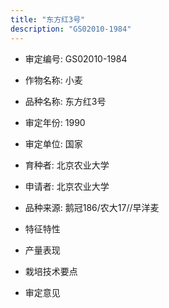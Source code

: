 ```yaml
---
title: "东方红3号"
description: "GS02010-1984"
---
```

* 审定编号:  GS02010-1984

*  作物名称:  小麦

*  品种名称:  东方红3号

*  审定年份:  1990

*  审定单位:  国家

* 育种者:  北京农业大学

*  申请者:  北京农业大学

*  品种来源:  鹅冠186/农大17//早洋麦

*  特征特性


*  产量表现


*  栽培技术要点


*  审定意见

